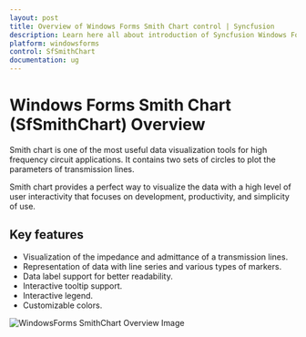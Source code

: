 ```yaml
---
layout: post
title: Overview of Windows Forms Smith Chart control | Syncfusion
description: Learn here all about introduction of Syncfusion Windows Forms Smith Chart (SfSmithChart) control, its elements and more details.
platform: windowsforms
control: SfSmithChart
documentation: ug
---
```

# Windows Forms Smith Chart (SfSmithChart) Overview

Smith chart is one of the most useful data visualization tools for high frequency circuit applications. It contains two sets of circles to plot the parameters of transmission lines.

Smith chart provides a perfect way to visualize the data with a high level of user interactivity that focuses on development, productivity, and simplicity of use.

## Key features

* Visualization of the impedance and admittance of a transmission lines.
* Representation of data with line series and various types of markers.
* Data label support for better readability.
* Interactive tooltip support.
* Interactive legend.
* Customizable colors.

![WindowsForms SmithChart Overview Image](Overview_images/Overview_img1.png)